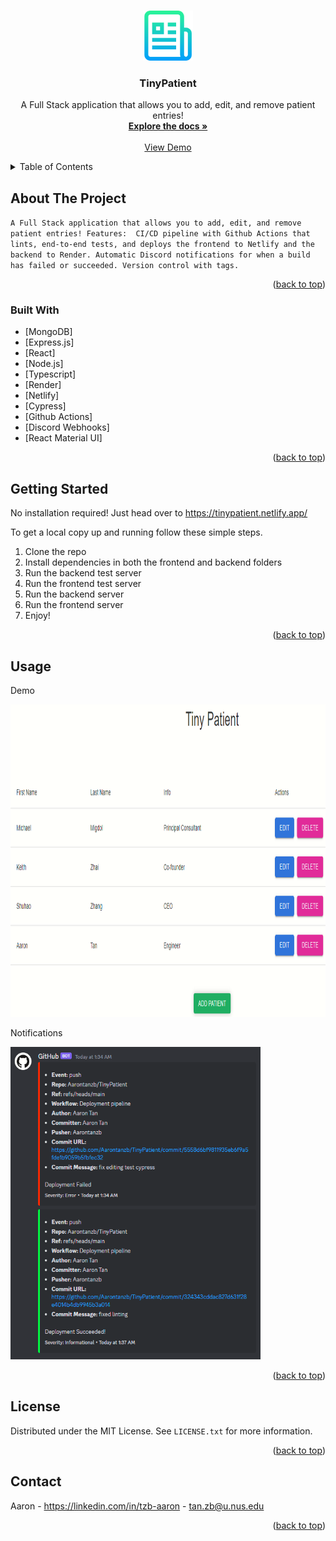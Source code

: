 <a name="readme-top"></a>

<!-- PROJECT LOGO -->
<br />
<div align="center">
  <a href="https://github.com/Aarontanzb/TinyPatient">
    <img src="images/logo.png" alt="Logo" width="80" height="80">
  </a>

<h3 align="center">TinyPatient</h3>

  <p align="center">
    A Full Stack application that allows you to add, edit, and remove patient entries!
    <br />
    <a href="https://github.com/Aarontanzb/TinyPatient"><strong>Explore the docs »</strong></a>
    <br />
    <br />
    <a href="https://tinypatient.netlify.app/">View Demo</a>
  </p>
</div>



<!-- TABLE OF CONTENTS -->
<details>
  <summary>Table of Contents</summary>
  <ol>
    <li>
      <a href="#about-the-project">About The Project</a>
      <ul>
        <li><a href="#built-with">Built With</a></li>
      </ul>
    </li>
    <li>
      <a href="#getting-started">Getting Started</a>
      <ul>
        <li><a href="#installation">Installation</a></li>
      </ul>
    </li>
    <li><a href="#usage">Usage</a></li>
    <li><a href="#license">License</a></li>
    <li><a href="#contact">Contact</a></li>
  </ol>
</details>



<!-- ABOUT THE PROJECT -->
## About The Project
`A Full Stack application that allows you to add, edit, and remove patient entries!
Features: 
  CI/CD pipeline with Github Actions that lints, end-to-end tests, and deploys the frontend to Netlify and the backend to Render.
  Automatic Discord notifications for when a build has failed or succeeded.
  Version control with tags.
  `

<p align="right">(<a href="#readme-top">back to top</a>)</p>



### Built With

* [MongoDB]
* [Express.js]
* [React]
* [Node.js]
* [Typescript]
* [Render]
* [Netlify]
* [Cypress]
* [Github Actions]
* [Discord Webhooks]
* [React Material UI]


<p align="right">(<a href="#readme-top">back to top</a>)</p>



<!-- GETTING STARTED -->
## Getting Started

No installation required! Just head over to
https://tinypatient.netlify.app/

To get a local copy up and running follow these simple steps.
1. Clone the repo
2. Install dependencies in both the frontend and backend folders
3. Run the backend test server
4. Run the frontend test server
3. Run the backend server
4. Run the frontend server
5. Enjoy!


<p align="right">(<a href="#readme-top">back to top</a>)</p>



<!-- USAGE EXAMPLES -->
## Usage

Demo

<img src="images/demo.PNG" alt="Demo" width="800" height="500">

Notifications

<img src="images/notifications.PNG" alt="Demo" width="400" height="500">


<p align="right">(<a href="#readme-top">back to top</a>)</p>



<!-- LICENSE -->
## License

Distributed under the MIT License. See `LICENSE.txt` for more information.

<p align="right">(<a href="#readme-top">back to top</a>)</p>



<!-- CONTACT -->
## Contact

Aaron - https://linkedin.com/in/tzb-aaron - tan.zb@u.nus.edu 

<p align="right">(<a href="#readme-top">back to top</a>)</p>
